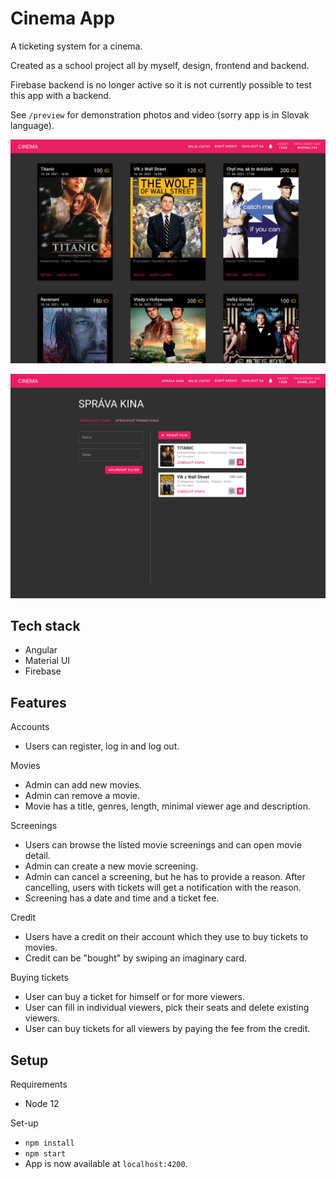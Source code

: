 # Cinema App

A ticketing system for a cinema.

Created as a school project all by myself, design, frontend and backend.

Firebase backend is no longer active so it is not currently possible to test this app with a backend.

See `/preview` for demonstration photos and video (sorry app is in Slovak language).

[![Watch user demo video](./preview/Dashboard_signed.jpg)](./preview/user-demo.mov)

[![Watch admin demo video](./preview/Dashboard_admin_movies.jpg)](./preview/admin-demo.mov)

## Tech stack

- Angular
- Material UI
- Firebase

## Features

Accounts

- Users can register, log in and log out.

Movies

- Admin can add new movies.
- Admin can remove a movie.
- Movie has a title, genres, length, minimal viewer age and description.

Screenings

- Users can browse the listed movie screenings and can open movie detail.
- Admin can create a new movie screening.
- Admin can cancel a screening, but he has to provide a reason. After cancelling, users with tickets will get a notification with the reason.
- Screening has a date and time and a ticket fee.

Credit

- Users have a credit on their account which they use to buy tickets to movies.
- Credit can be "bought" by swiping an imaginary card.

Buying tickets

- User can buy a ticket for himself or for more viewers.
- User can fill in individual viewers, pick their seats and delete existing viewers.
- User can buy tickets for all viewers by paying the fee from the credit.

## Setup

Requirements

- Node 12

Set-up

- `npm install`
- `npm start`
- App is now available at `localhost:4200`.
